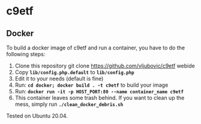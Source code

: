 # c9etf

## Docker

To build a docker image of c9etf and run a container, you have to do the following steps:

1. Clone this repository git clone https://github.com/vljubovic/c9etf webide
1. Copy **`lib/config.php.default`** to **`lib/config.php`** 
1. Edit it to your needs (default is fine)
1. Run: **`cd docker; docker build . -t c9etf`** to build your image
1. Run: **`docker run -it -p HOST_PORT:80 --name container_name c9etf`**
1. This container leaves some trash behind. If you want to clean up the mess, simply run **`./clean_docker_debris.sh`** 
     
Tested on Ubuntu 20.04.